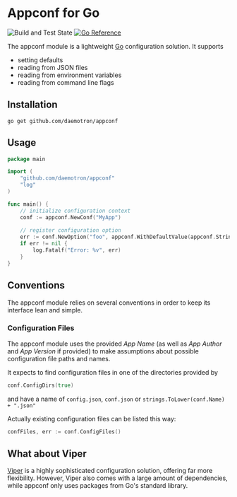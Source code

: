 # Appconf for Go

![Build and Test State](https://github.com/daemotron/appconf/actions/workflows/go.yml/badge.svg?event=push)
[![Go Reference](https://pkg.go.dev/badge/github.com/daemotron/appconf.svg)](https://pkg.go.dev/github.com/daemotron/appconf)

The appconf module is a lightweight [Go](https://go.dev) configuration solution. It supports

* setting defaults
* reading from JSON files
* reading from environment variables
* reading from command line flags

## Installation

```shell
go get github.com/daemotron/appconf
```

## Usage

```go
package main

import (
    "github.com/daemotron/appconf"
    "log"
)

func main() {
    // initialize configuration context
    conf := appconf.NewConf("MyApp")
    
    // register configuration option
    err := conf.NewOption("foo", appconf.WithDefaultValue(appconf.StringValue("bar")))
    if err != nil {
        log.Fatalf("Error: %v", err)
    }
}
```

## Conventions

The appconf module relies on several conventions in order to keep its interface
lean and simple.

### Configuration Files

The appconf module uses the provided *App Name* (as well as *App Author* and 
*App Version* if provided) to make assumptions about possible configuration
file paths and names.

It expects to find configuration files in one of the directories provided by

```go
conf.ConfigDirs(true)
```

and have a name of `config.json`, `conf.json` or `strings.ToLower(conf.Name) + ".json"`

Actually existing configuration files can be listed this way:

```go
confFiles, err := conf.ConfigFiles()
```

## What about Viper

[Viper](https://github.com/spf13/viper) is a highly sophisticated configuration solution, offering
far more flexibility. However, Viper also comes with a large amount of dependencies, while appconf
only uses packages from Go's standard library.